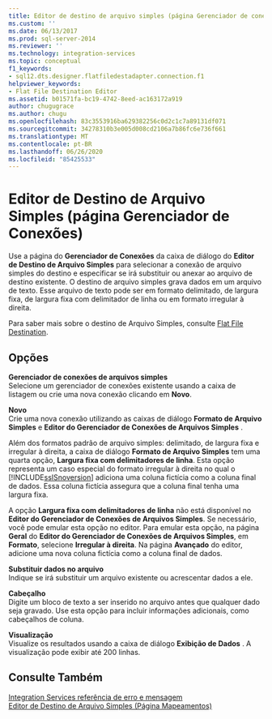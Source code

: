```yaml
---
title: Editor de destino de arquivo simples (página Gerenciador de conexões) | Microsoft Docs
ms.custom: ''
ms.date: 06/13/2017
ms.prod: sql-server-2014
ms.reviewer: ''
ms.technology: integration-services
ms.topic: conceptual
f1_keywords:
- sql12.dts.designer.flatfiledestadapter.connection.f1
helpviewer_keywords:
- Flat File Destination Editor
ms.assetid: b01571fa-bc19-4742-8eed-ac163172a919
author: chugugrace
ms.author: chugu
ms.openlocfilehash: 83c3553916ba629382256c0d2c1c7a89131df071
ms.sourcegitcommit: 34278310b3e005d008cd2106a7b86fc6e736f661
ms.translationtype: MT
ms.contentlocale: pt-BR
ms.lasthandoff: 06/26/2020
ms.locfileid: "85425533"
---
```

# <a name="flat-file-destination-editor-connection-manager-page"></a>Editor de Destino de Arquivo Simples (página Gerenciador de Conexões)
  Use a página do **Gerenciador de Conexões** da caixa de diálogo do **Editor de Destino de Arquivo Simples** para selecionar a conexão de arquivo simples do destino e especificar se irá substituir ou anexar ao arquivo de destino existente. O destino de arquivo simples grava dados em um arquivo de texto. Esse arquivo de texto pode ser em formato delimitado, de largura fixa, de largura fixa com delimitador de linha ou em formato irregular à direita.  
  
 Para saber mais sobre o destino de Arquivo Simples, consulte [Flat File Destination](data-flow/flat-file-destination.md).  
  
## <a name="options"></a>Opções  
 **Gerenciador de conexões de arquivos simples**  
 Selecione um gerenciador de conexões existente usando a caixa de listagem ou crie uma nova conexão clicando em **Novo**.  
  
 **Novo**  
 Crie uma nova conexão utilizando as caixas de diálogo **Formato de Arquivo Simples** e **Editor do Gerenciador de Conexões de Arquivos Simples** .  
  
 Além dos formatos padrão de arquivo simples: delimitado, de largura fixa e irregular à direita, a caixa de diálogo **Formato de Arquivo Simples** tem uma quarta opção, **Largura fixa com delimitadores de linha**. Esta opção representa um caso especial do formato irregular à direita no qual o [!INCLUDE[ssISnoversion](../includes/ssisnoversion-md.md)] adiciona uma coluna fictícia como a coluna final de dados. Essa coluna fictícia assegura que a coluna final tenha uma largura fixa.  
  
 A opção **Largura fixa com delimitadores de linha** não está disponível no **Editor do Gerenciador de Conexões de Arquivos Simples**. Se necessário, você pode emular esta opção no editor. Para emular esta opção, na página **Geral** do **Editor do Gerenciador de Conexões de Arquivos Simples**, em **Formato**, selecione **Irregular à direita**. Na página **Avançado** do editor, adicione uma nova coluna fictícia como a coluna final de dados.  
  
 **Substituir dados no arquivo**  
 Indique se irá substituir um arquivo existente ou acrescentar dados a ele.  
  
 **Cabeçalho**  
 Digite um bloco de texto a ser inserido no arquivo antes que qualquer dado seja gravado. Use esta opção para incluir informações adicionais, como cabeçalhos de coluna.  
  
 **Visualização**  
 Visualize os resultados usando a caixa de diálogo **Exibição de Dados** . A visualização pode exibir até 200 linhas.  
  
## <a name="see-also"></a>Consulte Também  
 [Integration Services referência de erro e mensagem](../../2014/integration-services/integration-services-error-and-message-reference.md)   
 [Editor de Destino de Arquivo Simples &#40;Página Mapeamentos&#41;](../../2014/integration-services/flat-file-destination-editor-mappings-page.md)  
  
  
